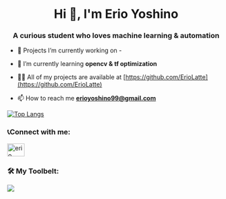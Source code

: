 <h1 align="center">Hi 👋, I'm Erio Yoshino</h1>
<h3 align="center">A curious student who loves machine learning & automation</h3>

- 🔭 Projects I’m currently working on -

- 🌱 I’m currently learning **opencv & tf optimization**

- 👨‍💻 All of my projects are available at [https://github.com/ErioLatte](https://github.com/ErioLatte)

- 📫 How to reach me **erioyoshino99@gmail.com**

[![Top Langs](https://github-readme-stats-git-masterrstaa-rickstaa.vercel.app/api/top-langs/?username=ErioLatte&theme=tokyonight)](https://github.com/ErioLatte/github-readme-stats)

<h3 align="left">📞Connect with me:</h3>
<p align="left">
<a href="https://www.linkedin.com/in/erio-yoshino-229b30235" target="blank"><img align="center" src="https://raw.githubusercontent.com/rahuldkjain/github-profile-readme-generator/master/src/images/icons/Social/linked-in-alt.svg" alt="erio yoshino" height="30" width="40" /></a>
</p>

<h3 align="left">🛠️ My Toolbelt:</h3>
<p align="left">
  <a href="https://skillicons.dev">
    <img src="https://skillicons.dev/icons?i=py,tensorflow,django,c,cpp,cs,dotnet,mysql,github" />
  </a>
</p>
